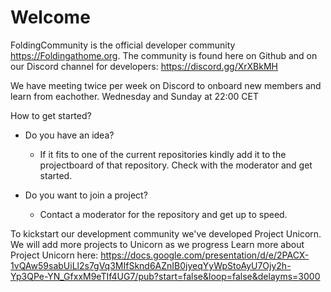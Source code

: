 # Welcome


FoldingCommunity is the official developer community https://Foldingathome.org.
The community is found here on Github and on our Discord channel for developers: 
https://discord.gg/XrXBkMH

We have meeting twice per week on Discord to onboard new members and learn from eachother.
Wednesday and Sunday at 22:00 CET

How to get started?
- Do you have an idea?
  - If it fits to one of the current repositories kindly add it to the projectboard of that repository. Check with the moderator and get started.
  
- Do you want to join a project? 
  - Contact a moderator for the repository and get up to speed.
  
  
To kickstart our development community we've developed Project Unicorn. We will add more projects to Unicorn as we progress
Learn more about Project Unicorn here:
https://docs.google.com/presentation/d/e/2PACX-1vQAw59sabUiLl2s7gVq3MIfSknd6AZnIB0jyeqYyWpStoAyU7Ojy2h-Yp3QPe-YN_GfxxM9eTIf4UG7/pub?start=false&loop=false&delayms=3000




